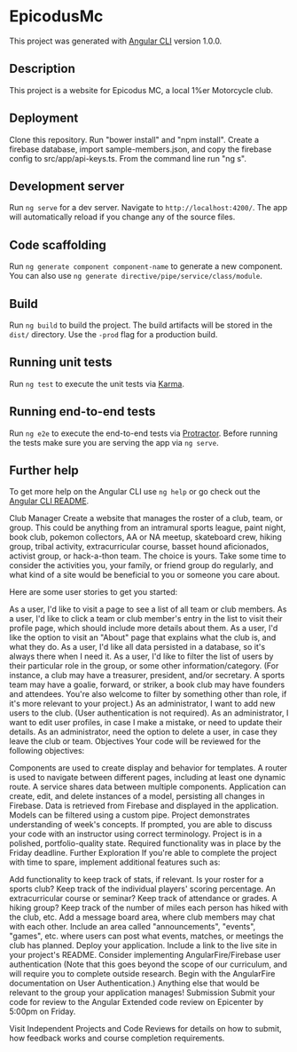# EpicodusMc

This project was generated with [Angular CLI](https://github.com/angular/angular-cli) version 1.0.0.

## Description
This project is a website for Epicodus MC, a local 1%er Motorcycle club.

## Deployment
Clone this repository.
Run "bower install" and "npm install".
Create a firebase database, import sample-members.json, and copy the firebase config to src/app/api-keys.ts.
From the command line run "ng s".

## Development server

Run `ng serve` for a dev server. Navigate to `http://localhost:4200/`. The app will automatically reload if you change any of the source files.

## Code scaffolding

Run `ng generate component component-name` to generate a new component. You can also use `ng generate directive/pipe/service/class/module`.

## Build

Run `ng build` to build the project. The build artifacts will be stored in the `dist/` directory. Use the `-prod` flag for a production build.

## Running unit tests

Run `ng test` to execute the unit tests via [Karma](https://karma-runner.github.io).

## Running end-to-end tests

Run `ng e2e` to execute the end-to-end tests via [Protractor](http://www.protractortest.org/).
Before running the tests make sure you are serving the app via `ng serve`.

## Further help

To get more help on the Angular CLI use `ng help` or go check out the [Angular CLI README](https://github.com/angular/angular-cli/blob/master/README.md).


Club Manager
Create a website that manages the roster of a club, team, or group. This could be anything from an intramural sports league, paint night, book club, pokemon collectors, AA or NA meetup, skateboard crew, hiking group, tribal activity, extracurricular course, basset hound aficionados, activist group, or hack-a-thon team. The choice is yours. Take some time to consider the activities you, your family, or friend group do regularly, and what kind of a site would be beneficial to you or someone you care about.

Here are some user stories to get you started:

As a user, I'd like to visit a page to see a list of all team or club members.
As a user, I'd like to click a team or club member's entry in the list to visit their profile page, which should include more details about them.
As a user, I'd like the option to visit an "About" page that explains what the club is, and what they do.
As a user, I'd like all data persisted in a database, so it's always there when I need it.
As a user, I'd like to filter the list of users by their particular role in the group, or some other information/category. (For instance, a club may have a treasurer, president, and/or secretary. A sports team may have a goalie, forward, or striker, a book club may have founders and attendees. You're also welcome to filter by something other than role, if it's more relevant to your project.)
As an administrator, I want to add new users to the club. (User authentication is not required).
As an administrator, I want to edit user profiles, in case I make a mistake, or need to update their details.
As an administrator, need the option to delete a user, in case they leave the club or team.
Objectives
Your code will be reviewed for the following objectives:

Components are used to create display and behavior for templates.
A router is used to navigate between different pages, including at least one dynamic route.
A service shares data between multiple components.
Application can create, edit, and delete instances of a model, persisting all changes in Firebase.
Data is retrieved from Firebase and displayed in the application.
Models can be filtered using a custom pipe.
Project demonstrates understanding of week's concepts. If prompted, you are able to discuss your code with an instructor using correct terminology.
Project is in a polished, portfolio-quality state.
Required functionality was in place by the Friday deadline.
Further Exploration
If you're able to complete the project with time to spare, implement additional features such as:

Add functionality to keep track of stats, if relevant. Is your roster for a sports club? Keep track of the individual players' scoring percentage. An extracurricular course or seminar? Keep track of attendance or grades. A hiking group? Keep track of the number of miles each person has hiked with the club, etc.
Add a message board area, where club members may chat with each other.
Include an area called "announcements", "events", "games", etc. where users can post what events, matches, or meetings the club has planned.
Deploy your application. Include a link to the live site in your project's README.
Consider implementing AngularFire/Firebase user authentication (Note that this goes beyond the scope of our curriculum, and will require you to complete outside research. Begin with the AngularFire documentation on User Authentication.)
Anything else that would be relevant to the group your application manages!
Submission
Submit your code for review to the Angular Extended code review on Epicenter by 5:00pm on Friday.

Visit Independent Projects and Code Reviews for details on how to submit, how feedback works and course completion requirements.
